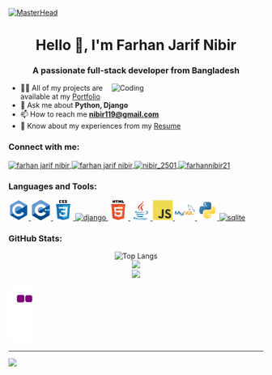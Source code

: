 [![MasterHead](https://camo.githubusercontent.com/59fc60c71a5bfaf918be50fa4029810272f7da7aff16df440d0f971bdbb5f6ce/68747470733a2f2f7777772e6469676974616c736f6c7574696f6e73657276696365732e636f6d2f696d672f73657276696365732f776562253230646576656c6f706d656e742e676966)](https://farhannibir.io)

<h1 align="center">Hello 👋, I'm Farhan Jarif Nibir</h1>
<h3 align="center">A passionate full-stack developer from Bangladesh</h3>

<img align="right" alt="Coding" width="300" src="https://cdn.dribbble.com/users/1162077/screenshots/3848914/programmer.gif">

- 👨‍💻 All of my projects are available at my [Portfolio](https://farhannibir.github.io/)
- 💬 Ask me about **Python, Django**
- 📫 How to reach me **nibir119@gmail.com**
- 📄 Know about my experiences from my [Resume](https://drive.google.com/file/d/1FGz1GogEkf4SfH_wYaUdyDtJrCrI2NHA/view?usp=drivesdk)

<h3 align="left">Connect with me:</h3>
<p align="left">
  <a href="https://www.linkedin.com/in/farhan-jarif-nibir-7a9718253/" target="blank">
    <img align="center" src="https://raw.githubusercontent.com/rahuldkjain/github-profile-readme-generator/master/src/images/icons/Social/linked-in-alt.svg" alt="farhan jarif nibir" height="30" width="40" />
  </a>
  <a href="https://www.facebook.com/farhanjarif.nibir" target="blank">
    <img align="center" src="https://raw.githubusercontent.com/rahuldkjain/github-profile-readme-generator/master/src/images/icons/Social/facebook.svg" alt="farhan jarif nibir" height="30" width="40" />
  </a>
  <a href="https://instagram.com/nibir_2501" target="blank">
    <img align="center" src="https://raw.githubusercontent.com/rahuldkjain/github-profile-readme-generator/master/src/images/icons/Social/instagram.svg" alt="nibir_2501" height="30" width="40" />
  </a>
  <a href="https://x.com/FarhanNibir21?t=8mlpHaNSW-0GLQDbcvSoQg&s=08" target="blank">
    <img align="center" src="https://raw.githubusercontent.com/rahuldkjain/github-profile-readme-generator/master/src/images/icons/Social/twitter.svg" alt="farhannibir21" height="30" width="40" />
  </a>
</p>

<h3 align="left">Languages and Tools:</h3>
<p align="left"> 
  <a href="https://www.cprogramming.com/" target="_blank" rel="noreferrer">
    <img src="https://raw.githubusercontent.com/devicons/devicon/master/icons/c/c-original.svg" alt="c" width="40" height="40"/>
  </a> 
  <a href="https://www.w3schools.com/cpp/" target="_blank" rel="noreferrer">
    <img src="https://raw.githubusercontent.com/devicons/devicon/master/icons/cplusplus/cplusplus-original.svg" alt="cplusplus" width="40" height="40"/>
  </a> 
  <a href="https://www.w3schools.com/css/" target="_blank" rel="noreferrer">
    <img src="https://raw.githubusercontent.com/devicons/devicon/master/icons/css3/css3-original-wordmark.svg" alt="css3" width="40" height="40"/>
  </a> 
  <a href="https://www.djangoproject.com/" target="_blank" rel="noreferrer">
    <img src="https://cdn.worldvectorlogo.com/logos/django.svg" alt="django" width="40" height="40"/>
  </a> 
  <a href="https://www.w3.org/html/" target="_blank" rel="noreferrer">
    <img src="https://raw.githubusercontent.com/devicons/devicon/master/icons/html5/html5-original-wordmark.svg" alt="html5" width="40" height="40"/>
  </a> 
  <a href="https://www.java.com" target="_blank" rel="noreferrer">
    <img src="https://raw.githubusercontent.com/devicons/devicon/master/icons/java/java-original.svg" alt="java" width="40" height="40"/>
  </a> 
  <a href="https://developer.mozilla.org/en-US/docs/Web/JavaScript" target="_blank" rel="noreferrer">
    <img src="https://raw.githubusercontent.com/devicons/devicon/master/icons/javascript/javascript-original.svg" alt="javascript" width="40" height="40"/>
  </a> 
  <a href="https://www.mysql.com/" target="_blank" rel="noreferrer">
    <img src="https://raw.githubusercontent.com/devicons/devicon/master/icons/mysql/mysql-original-wordmark.svg" alt="mysql" width="40" height="40"/>
  </a> 
  <a href="https://www.python.org" target="_blank" rel="noreferrer">
    <img src="https://raw.githubusercontent.com/devicons/devicon/master/icons/python/python-original.svg" alt="python" width="40" height="40"/>
  </a> 
  <a href="https://www.sqlite.org/" target="_blank" rel="noreferrer">
    <img src="https://www.vectorlogo.zone/logos/sqlite/sqlite-icon.svg" alt="sqlite" width="40" height="40"/>
  </a> 
</p>
<h3 aling = "left">GitHub Stats:</h3>
<div align="center">
  
![Top Langs](https://github-readme-stats.vercel.app/api/top-langs/?username=FarhanNibir&theme=dark&hide_border=false&include_all_commits=true&count_private=true&layout=compact)<br>
![](https://github-readme-stats.vercel.app/api?username=farhannibir&theme=dark&hide_border=false&include_all_commits=false&count_private=false)<br>
![](https://github-readme-streak-stats.herokuapp.com/?user=FarhanNibir&theme=dark&hide_border=false)

</div>

![snake gif](https://github.com/FarhanNibir/FarhanNibir/blob/output/github-contribution-grid-snake.gif)

---
[![](https://visitcount.itsvg.in/api?id=FarhanNibir&icon=0&color=0)](https://visitcount.itsvg.in)
